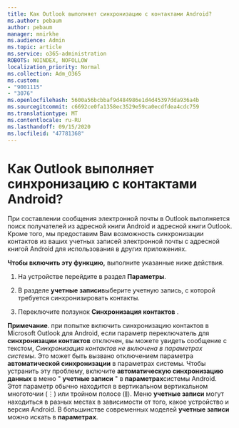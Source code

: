 ```yaml
---
title: Как Outlook выполняет синхронизацию с контактами Android?
ms.author: pebaum
author: pebaum
manager: mnirkhe
ms.audience: Admin
ms.topic: article
ms.service: o365-administration
ROBOTS: NOINDEX, NOFOLLOW
localization_priority: Normal
ms.collection: Adm_O365
ms.custom:
- "9001115"
- "3076"
ms.openlocfilehash: 5600a56bcbbaf9d484986e1d4d45397dda936a4b
ms.sourcegitcommit: c6692ce0fa1358ec3529e59ca0ecdfdea4cdc759
ms.translationtype: MT
ms.contentlocale: ru-RU
ms.lasthandoff: 09/15/2020
ms.locfileid: "47781368"
---
```

# <a name="how-does-outlook-sync-with-my-android-contacts"></a>Как Outlook выполняет синхронизацию с контактами Android?

При составлении сообщения электронной почты в Outlook выполняется поиск получателей из адресной книги Android и адресной книги Outlook. Кроме того, мы предоставим Вам возможность синхронизации контактов из ваших учетных записей электронной почты с адресной книгой Android для использования в других приложениях. 
 
**Чтобы включить эту функцию,** выполните указанные ниже действия.
 
1. На устройстве перейдите в раздел **Параметры**.

2. В разделе **учетные записи**выберите учетную запись, с которой требуется синхронизировать контакты.

3. Переключите ползунок **Синхронизация контактов** .
 
**Примечание**. при попытке включить синхронизацию контактов в Microsoft Outlook для Android, если параметр переключатель для **синхронизации контактов** отключен, вы можете увидеть сообщение с текстом, *Синхронизация контактов не включена в параметрах системы*. Это может быть вызвано отключением параметра **автоматической синхронизации** в параметрах системы. Чтобы устранить эту проблему, включите  **автоматическую синхронизацию данных** в меню "  **учетные записи** " в  **параметрах**системы Android. Этот параметр обычно находится в вертикальном вертикальном многоточии (⋮) или тройном полосе (⫼). Меню  **учетные записи** могут находиться в разных местах в зависимости от того, какое устройство и версия Android. В большинстве современных моделей **учетные записи** можно искать в **параметрах**.